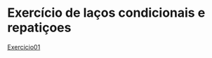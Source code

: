 # Exercício de laços condicionais e repatiçoes

[Exercicio01](https://github.com/vivi29-emi/Atividade-Java/blob/master/LaconCondicionais01.java)
